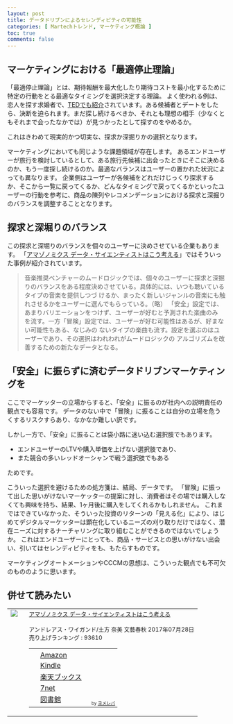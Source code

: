 ```yaml
---
layout: post
title: データドリブンによるセレンディピティの可能性
categories: [ Martechトレンド, マーケティング概論 ]
toc: true
comments: false
---
```

## マーケティングにおける「最適停止理論」

「最適停止理論」とは、期待報酬を最大化したり期待コストを最小化するために特定の行動をとる最適なタイミングを選択決定する理論。
よく使われる例は、恋人を探す求婚者で、[TEDでも紹介](https://www.ted.com/talks/hannah_fry_the_mathematics_of_love?language=ja&utm_campaign=tedspread&utm_medium=referral&utm_source=tedcomshare)されています。ある候補者とデートをしたら、決断を迫られます。まだ探し続けるべきか、それとも理想の相手（少なくともそれまで会ったなかでは）が見つかったとして探すのをやめるか。

これはきわめて現実的かつ切実な、探求か深掘りかの選択となります。

マーケティングにおいても同じような課題領域が存在します。
あるエンドユーザーが旅行を検討しているとして、ある旅行先候補に出会ったときにそこに決めるのか、もう一度探し続けるのか。最適なバランスはユーザーの置かれた状況によっても異なります。
企業側はユーザーが各候補をどれだけじっくり探求するか、そこから一覧に戻ってくるか、どんなタイミングで戻ってくるかといったユーザーの行動を参考に、商品の陳列やレコメンデーションにおける探求と深掘りのバランスを調整することとなります。

## 探求と深堀りのバランス

この探求と深堀りのバランスを個々のユーザーに決めさせている企業もあります。
「<a href="http://www.amazon.co.jp/exec/obidos/asin/4163906916/nextdesign03-22/" target="_blank" >アマゾノミクス データ・サイエンティストはこう考える</a>」ではそういった事例が紹介されています。

> 音楽推奨ベンチャーのムードロジックでは、個々のユーザーに探求と深掘りのバランスをある程度決めさせている。具体的には、いつも聴いているタイプの音楽を提供しつづ けるか、まったく新しいジャンルの音楽にも触れさせるかをユーザーに選んでもらっている。（略）
> 「安全」設定では、あまりバリエーションをつけず、ユーザーが好むと予測された楽曲のみ を流す。一方「冒険」設定では、ユーザーが好む可能性はあるが、好まない可能性もある、なじみの ないタイプの楽曲も流す。設定を選ぶのはユーザーであり、その選択はわれわれがムードロジックの アルゴリズムを改善するための新たなデータとなる。

## 「安全」に振らずに済むデータドリブンマーケティングを

ここでマーケッターの立場からすると、「安全」に振るのが社内への説明責任の観点でも容易です。
データのない中で「冒険」に振ることは自分の立場を危うくするリスクすらあり、なかなか難しい訳です。

しかし一方で、「安全」に振ることは袋小路に迷い込む選択肢でもあります。

- エンドユーザーのLTVや購入単価を上げない選択肢であり、
- また競合の多いレッドオーシャンで戦う選択肢でもある

ためです。

こういった選択を避けるための処方箋は、結局、データです。
「冒険」に振って出した思いがけないマーケッターの提案に対し、消費者はその場では購入しなくても興味を持ち、結果、1ヶ月後に購入をしてくれるかもしれません。
これまではできていなかった、そういった投資のリターンの「見える化」により、はじめてデジタルマーケッターは顕在化しているニーズの刈り取りだけではなく、潜在ニーズに対するナーチャリングに取り組むことができるのではないでしょうか。
これはエンドユーザーにとっても、商品・サービスとの思いがけない出会い、引いてはセレンディピティをも、もたらすものです。

マーケティングオートメーションやCCCMの思想は、こういった観点でも不可欠のもののように思います。

## 併せて読みたい

<table  border="0" cellpadding="5"><tr><td valign="top" style="border:none;"><a href="http://www.amazon.co.jp/exec/obidos/asin/4163906916/nextdesign03-22/" target="_blank" ><img src="https://thumbnail.image.rakuten.co.jp/@0_mall/book/cabinet/6911/9784163906911.jpg?_ex=200x200" border="0" style="margin-right:10px" /></a></td><td valign="top" style="border:none;text-align:left"><font size="-1"><a href="http://www.amazon.co.jp/exec/obidos/asin/4163906916/nextdesign03-22/" target="_blank" >アマゾノミクス データ・サイエンティストはこう考える</a><br /><br />        アンドレアス・ワイガンド/土方 奈美 文藝春秋 2017年07月28日<br />        売り上げランキング : 93610<br /><table style="border:none"><tr><td style="border:none;text-align:left;"><div class="shoplinkamazon" style="margin-right:5px;background: url('//img.yomereba.com/tam_y.gif') 0 0 no-repeat;padding: 2px 0 2px 18px;white-space: nowrap;"><a href="http://www.amazon.co.jp/exec/obidos/asin/4163906916/nextdesign03-22/" target="_blank" >Amazon</a></div><div class="shoplinkkindle" style="margin-right:5px;background: url('//img.yomereba.com/tam_y.gif') 0 0 no-repeat;padding: 2px 0 2px 18px;white-space: nowrap;"><a href="http://www.amazon.co.jp/exec/obidos/ASIN/B0744G41NQ/nextdesign03-22/" target="_blank" >Kindle</a></div><div class="shoplinkrakuten" style="margin-right:5px;background: url('//img.yomereba.com/tam_y.gif') 0 -50px no-repeat;padding: 2px 0 2px 18px;white-space: nowrap;"><a href="//af.moshimo.com/af/c/click?a_id=1013078&p_id=56&pc_id=56&pl_id=637&s_v=b5Rz2P0601xu&url=http%3A%2F%2Fbooks.rakuten.co.jp%2Frb%2F14992834%2F" target="_blank" >楽天ブックス</a></div>            			<div class="shoplinkseven" style="margin-right:5px;background: url('//img.yomereba.com/tam_y.gif') 0 -100px no-repeat;padding: 2px 0 2px 18px;white-space: nowrap;"><a href="//af.moshimo.com/af/c/click?a_id=1013088&p_id=932&pc_id=1188&pl_id=12456&s_v=b5Rz2P0601xu&url=http%3A%2F%2F7net.omni7.jp%2Fsearch%2F%3FsearchKeywordFlg%3D1%26keyword%3D4-16-390691-1%2520%257C%25204-163-90691-1%2520%257C%25204-1639-0691-1%2520%257C%25204-16390-691-1%2520%257C%25204-163906-91-1%2520%257C%25204-1639069-1-1" target="_blank" >7net<img src="//i.moshimo.com/af/i/impression?a_id=1013088&p_id=932&pc_id=1188&pl_id=12456" width="1" height="1" style="border:none;"></a></div>                        			            			<div class="shoplinktoshokan" style="margin-right:5px;background: url('//img.yomereba.com/tam_y.gif') 0 -300px no-repeat;padding: 2px 0 2px 18px;white-space: nowrap;"><a href="http://calil.jp/book/4163906916" target="_blank" >図書館</a></div>		  </td><td style="vertical-align:bottom;padding-left:10px;font-size:x-small;border:none">by <a href="https://yomereba.com" rel="nofollow" target="_blank">ヨメレバ</a></td></tr></table></font></td></tr></table>

